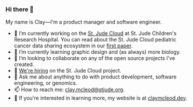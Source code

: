 ### Hi there 👋

My name is Clay—I'm a product manager and software engineer.

- 🔭 I’m currently working on the [St. Jude Cloud] at St. Jude Children's Research Hospital. You can read about the St. Jude Cloud pediatric cancer data sharing ecosystem in our [first paper].
- 🌱 I’m currently learning graphic design and (as always) more biology.
- 👥 I’m looking to collaborate on any of the open source projects I've created.
- 🤔 [We're hiring] on the St. Jude Cloud project.
- 💬 Ask me about anything to do with product development, software engineering, or genomics.
- 📫 How to reach me: [clay.mcleod@stjude.org](mailto:clay.mcleod@stjude.org).
- 🚀 If you're interested in learning more, my website is at [claymcleod.dev].

[first paper]: https://cancerdiscovery.aacrjournals.org/content/11/5/1082
[St. Jude Cloud]: https://stjude.cloud
[claymcleod.dev]: https://claymcleod.dev
[We're hiring]: https://claymcleod.dev/jobs
